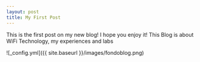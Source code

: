 ```yaml
---
layout: post
title: My First Post
---
```


This is the first post on my new blog! I hope you enjoy it! This Blog is about WiFi Technology, my experiences and labs

![_config.yml]({{ site.baseurl }}/images/fondoblog.png)
